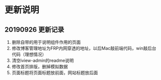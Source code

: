 # 更新说明

## 20190926 更新记录

1. 删除自带的用于说明组件作用的页面
2. 修改博客管理地址为FRP内网穿透的地址，以后Mac敲前端代码，win敲后台代码（理想情况）
3. 清空iview-admin的readme说明
4. 修改首页排版，删掉模拟数据
5. 页面标题将页面标题放前面，网站标题放后面